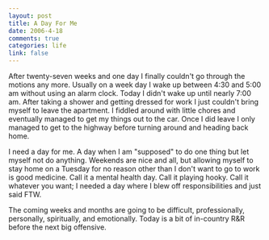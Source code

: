 ```yaml
--- 
layout: post
title: A Day For Me
date: 2006-4-18
comments: true
categories: life
link: false
---
```

After twenty-seven weeks and one day I finally couldn't go through the motions any more. Usually on a week day I wake up between 4:30 and 5:00 am without using an alarm clock. Today I didn't wake up until nearly 7:00 am. After taking a shower and getting dressed for work I just couldn't bring myself to leave the apartment. I fiddled around with little chores and eventually managed to get my things out to the car. Once I did leave I only managed to get to the highway before turning around and heading back home.

I need a day for me. A day when I am "supposed" to do one thing but let myself not do anything. Weekends are nice and all, but allowing myself to stay home on a Tuesday for no reason other than I don't want to go to work is good medicine. Call it a mental health day. Call it playing hooky. Call it whatever you want; I needed a day where I blew off responsibilities and just said FTW.

The coming weeks and months are going to be difficult, professionally, personally, spiritually, and emotionally. Today is a bit of in-country R&amp;R before the next big offensive.
